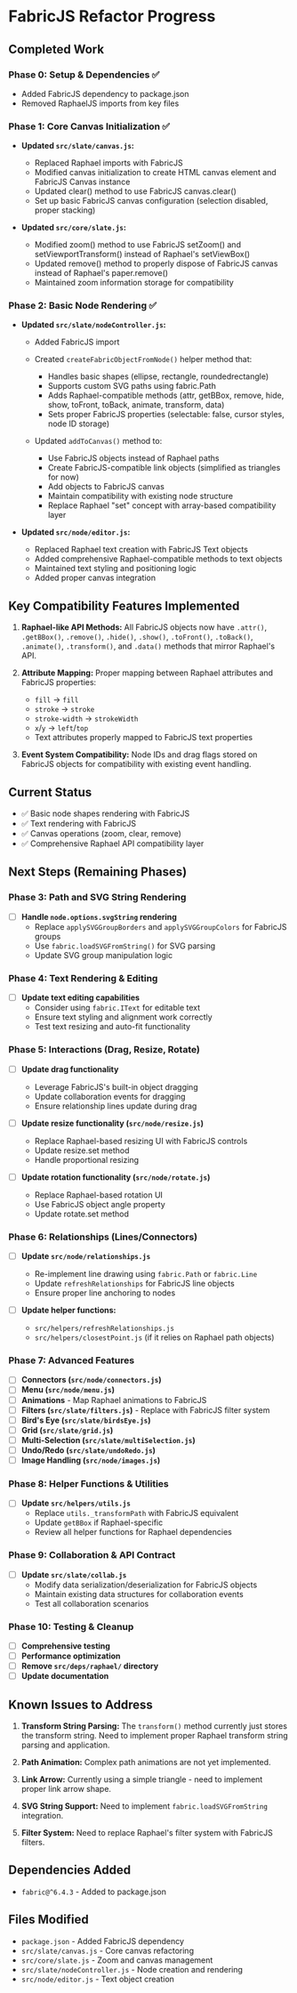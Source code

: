 # FabricJS Refactor Progress

## Completed Work

### Phase 0: Setup & Dependencies ✅
- Added FabricJS dependency to package.json
- Removed RaphaelJS imports from key files

### Phase 1: Core Canvas Initialization ✅
- **Updated `src/slate/canvas.js`:**
  - Replaced Raphael imports with FabricJS
  - Modified canvas initialization to create HTML canvas element and FabricJS Canvas instance
  - Updated clear() method to use FabricJS canvas.clear()
  - Set up basic FabricJS canvas configuration (selection disabled, proper stacking)

- **Updated `src/core/slate.js`:**
  - Modified zoom() method to use FabricJS setZoom() and setViewportTransform() instead of Raphael's setViewBox()
  - Updated remove() method to properly dispose of FabricJS canvas instead of Raphael's paper.remove()
  - Maintained zoom information storage for compatibility

### Phase 2: Basic Node Rendering ✅
- **Updated `src/slate/nodeController.js`:**
  - Added FabricJS import
  - Created `createFabricObjectFromNode()` helper method that:
    - Handles basic shapes (ellipse, rectangle, roundedrectangle)
    - Supports custom SVG paths using fabric.Path
    - Adds Raphael-compatible methods (attr, getBBox, remove, hide, show, toFront, toBack, animate, transform, data)
    - Sets proper FabricJS properties (selectable: false, cursor styles, node ID storage)
  
  - Updated `addToCanvas()` method to:
    - Use FabricJS objects instead of Raphael paths
    - Create FabricJS-compatible link objects (simplified as triangles for now)
    - Add objects to FabricJS canvas
    - Maintain compatibility with existing node structure
    - Replace Raphael "set" concept with array-based compatibility layer

- **Updated `src/node/editor.js`:**
  - Replaced Raphael text creation with FabricJS Text objects
  - Added comprehensive Raphael-compatible methods to text objects
  - Maintained text styling and positioning logic
  - Added proper canvas integration

## Key Compatibility Features Implemented

1. **Raphael-like API Methods:** All FabricJS objects now have `.attr()`, `.getBBox()`, `.remove()`, `.hide()`, `.show()`, `.toFront()`, `.toBack()`, `.animate()`, `.transform()`, and `.data()` methods that mirror Raphael's API.

2. **Attribute Mapping:** Proper mapping between Raphael attributes and FabricJS properties:
   - `fill` → `fill`
   - `stroke` → `stroke`
   - `stroke-width` → `strokeWidth`
   - `x`/`y` → `left`/`top`
   - Text attributes properly mapped to FabricJS text properties

3. **Event System Compatibility:** Node IDs and drag flags stored on FabricJS objects for compatibility with existing event handling.

## Current Status
- ✅ Basic node shapes rendering with FabricJS
- ✅ Text rendering with FabricJS
- ✅ Canvas operations (zoom, clear, remove)
- ✅ Comprehensive Raphael API compatibility layer

## Next Steps (Remaining Phases)

### Phase 3: Path and SVG String Rendering
- [ ] **Handle `node.options.svgString` rendering**
  - Replace `applySVGGroupBorders` and `applySVGGroupColors` for FabricJS groups
  - Use `fabric.loadSVGFromString()` for SVG parsing
  - Update SVG group manipulation logic

### Phase 4: Text Rendering & Editing
- [ ] **Update text editing capabilities**
  - Consider using `fabric.IText` for editable text
  - Ensure text styling and alignment work correctly
  - Test text resizing and auto-fit functionality

### Phase 5: Interactions (Drag, Resize, Rotate)
- [ ] **Update drag functionality**
  - Leverage FabricJS's built-in object dragging
  - Update collaboration events for dragging
  - Ensure relationship lines update during drag

- [ ] **Update resize functionality (`src/node/resize.js`)**
  - Replace Raphael-based resizing UI with FabricJS controls
  - Update resize.set method
  - Handle proportional resizing

- [ ] **Update rotation functionality (`src/node/rotate.js`)**
  - Replace Raphael-based rotation UI
  - Use FabricJS object angle property
  - Update rotate.set method

### Phase 6: Relationships (Lines/Connectors)
- [ ] **Update `src/node/relationships.js`**
  - Re-implement line drawing using `fabric.Path` or `fabric.Line`
  - Update `refreshRelationships` for FabricJS line objects
  - Ensure proper line anchoring to nodes

- [ ] **Update helper functions:**
  - `src/helpers/refreshRelationships.js`
  - `src/helpers/closestPoint.js` (if it relies on Raphael path objects)

### Phase 7: Advanced Features
- [ ] **Connectors (`src/node/connectors.js`)**
- [ ] **Menu (`src/node/menu.js`)**
- [ ] **Animations** - Map Raphael animations to FabricJS
- [ ] **Filters (`src/slate/filters.js`)** - Replace with FabricJS filter system
- [ ] **Bird's Eye (`src/slate/birdsEye.js`)**
- [ ] **Grid (`src/slate/grid.js`)**
- [ ] **Multi-Selection (`src/slate/multiSelection.js`)**
- [ ] **Undo/Redo (`src/slate/undoRedo.js`)**
- [ ] **Image Handling (`src/node/images.js`)**

### Phase 8: Helper Functions & Utilities
- [ ] **Update `src/helpers/utils.js`**
  - Replace `utils._transformPath` with FabricJS equivalent
  - Update `getBBox` if Raphael-specific
  - Review all helper functions for Raphael dependencies

### Phase 9: Collaboration & API Contract
- [ ] **Update `src/slate/collab.js`**
  - Modify data serialization/deserialization for FabricJS objects
  - Maintain existing data structures for collaboration events
  - Test all collaboration scenarios

### Phase 10: Testing & Cleanup
- [ ] **Comprehensive testing**
- [ ] **Performance optimization**
- [ ] **Remove `src/deps/raphael/` directory**
- [ ] **Update documentation**

## Known Issues to Address

1. **Transform String Parsing:** The `transform()` method currently just stores the transform string. Need to implement proper Raphael transform string parsing and application.

2. **Path Animation:** Complex path animations are not yet implemented.

3. **Link Arrow:** Currently using a simple triangle - need to implement proper link arrow shape.

4. **SVG String Support:** Need to implement `fabric.loadSVGFromString` integration.

5. **Filter System:** Need to replace Raphael's filter system with FabricJS filters.

## Dependencies Added
- `fabric@^6.4.3` - Added to package.json

## Files Modified
- `package.json` - Added FabricJS dependency
- `src/slate/canvas.js` - Core canvas refactoring
- `src/core/slate.js` - Zoom and canvas management
- `src/slate/nodeController.js` - Node creation and rendering
- `src/node/editor.js` - Text object creation